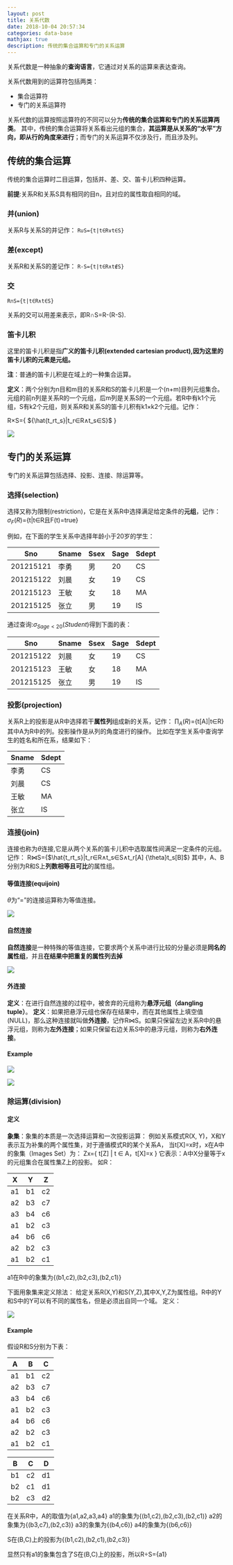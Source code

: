 ```yaml
---
layout: post
title: 关系代数
date: 2018-10-04 20:57:34
categories: data-base
mathjax: true
description: 传统的集合运算和专门的关系运算
---
```

关系代数是一种抽象的**查询语言**，它通过对关系的运算来表达查询。

关系代数用到的运算符包括两类：
- 集合运算符
- 专门的关系运算符

关系代数的运算按照运算符的不同可以分为**传统的集合运算和专门的关系运算两类**。
其中，传统的集合运算将关系看出元组的集合，**其运算是从关系的“水平”方向，即从行的角度来进行**；而专门的关系运算不仅涉及行，而且涉及列。
## 传统的集合运算
传统的集合运算时二目运算，包括并、差、交、笛卡儿积四种运算。

**前提**:关系R和关系S具有相同的目n，且对应的属性取自相同的域。
### 并(union)
关系R与关系S的并记作：
`R∪S={t|t∈R∨t∈S}`

### 差(except)
关系R和关系S的差记作：
`R-S={t|t∈R∧t∉S}`

### 交
`R∩S={t|t∈R∧t∈S}`

关系的交可以用差来表示，即R∩S=R-(R-S).
### 笛卡儿积
这里的笛卡儿积是指**广义的笛卡儿积(extended cartesian product),因为这里的笛卡儿积的元素是元组。**

**注**：普通的笛卡儿积是在域上的一种集合运算。

**定义**：两个分别为n目和m目的关系R和S的笛卡儿积是一个(n+m)目列元组集合。元组的前n列是关系R的一个元组，后m列是关系S的一个元组。若R中有k1个元组，S有k2个元组，则关系R和关系S的笛卡儿积有k1×k2个元组。记作：

R×S={ ${\hat{t_rt_s}|t_r∈R∧t_s∈S}$ }

![](/uploads/traditionalOperation.png)

## 专门的关系运算
专门的关系运算包括选择、投影、连接、除运算等。

### 选择(selection)
选择又称为限制(restriction)，它是在关系R中选择满足给定条件的**元组**，记作：
$\sigma_F(R)$={t|t∈R且F(t)=true}

例如，在下面的学生关系中选择年龄小于20岁的学生：

Sno|Sname|Ssex|Sage|Sdept
---|---|---|---|---
201215121|李勇|男|20|CS
201215122|刘晨|女|19|CS
201215123|王敏|女|18|MA
201215125|张立|男|19|IS

通过查询:$\sigma_{Sage<20}(Student)$得到下面的表：

Sno|Sname|Ssex|Sage|Sdept
---|---|---|---|---
201215122|刘晨|女|19|CS
201215123|王敏|女|18|MA
201215125|张立|男|19|IS

### 投影(projection)
关系R上的投影是从R中选择若干**属性列**组成新的关系，记作：
$\prod_A(R)$={t[A]|t∈R}
其中A为R中的列。投影操作是从列的角度进行的操作。
比如在学生关系中查询学生的姓名和所在系，结果如下：

Sname|Sdept
---|---
李勇|CS
刘晨|CS
王敏|MA
张立|IS

### 连接(join)
连接也称为$\theta$连接,它是从两个关系的笛卡儿积中选取属性间满足一定条件的元组。记作：
R⋈S={$\hat{t_rt_s}|t_r∈R∧t_s∈S∧t_r[A] {\theta}t_s[B]$}
其中，A、B分别为R和S上**列数相等且可比**的属性组。
#### 等值连接(equijoin)
$\theta$为“=”的连接运算称为等值连接。

![](https://gss3.bdstatic.com/-Po3dSag_xI4khGkpoWK1HF6hhy/baike/s%3D250/sign=509b7231ba119313c343f8b5553a0c10/f2deb48f8c5494eef3c7b3ea25f5e0fe98257e5f.jpg)
#### 自然连接
**自然连接**是一种特殊的等值连接，它要求两个关系中进行比较的分量必须是**同名的属性组**，并且**在结果中把重复的属性列去掉**

![](/uploads/naturalJoin.png)

#### 外连接
**定义**：在进行自然连接的过程中，被舍弃的元组称为**悬浮元组（dangling tuple）**。
**定义**：如果把悬浮元组也保存在结果中，而在其他属性上填空值(NULL)，那么这种连接就叫做**外连接**，记作R⋈S。如果只保留左边关系R中的悬浮元组，则称为**左外连接**；如果只保留右边关系S中的悬浮元组，则称为**右外连接**。

#### Example

![](/uploads/exampleOfJoin.png)

![](/uploads/outerJoin.png)

### 除运算(division)
#### 定义

**象集**：象集的本质是一次选择运算和一次投影运算：
例如关系模式R(X, Y)，X和Y表示互为补集的两个属性集，对于遵循模式R的某个关系A，
当t[X]=x时，x在A中的象集（Images Set）为：
Zx={ t[Z] | t ∈ A，t[X]=x }
它表示：A中X分量等于x的元组集合在属性集Z上的投影。
如R：

X|Y|Z
---|---|---
a1|b1| c2
a2 |b3 |c7
a3 |b4 |c6
a1 |b2| c3
a4 |b6 |c6
a2 |b2| c3
a1 |b2 |c1
a1在R中的象集为{(b1,c2),(b2,c3),(b2,c1)}

下面用象集来定义除法：
给定关系R(X,Y)和S(Y,Z),其中X,Y,Z为属性组。R中的Y和S中的Y可以有不同的属性名，但是必须出自同一个域。
定义：

![](/uploads/imageSet.png)

#### Example
假设R和S分别为下表：

A|B|C
---|---|---
a1|b1| c2
a2 |b3 |c7
a3 |b4 |c6
a1 |b2| c3
a4 |b6 |c6
a2 |b2| c3
a1 |b2 |c1

B|C|D
---|---|---
b1|c2|d1
b2|c1|d1
b2|c3|d2

在关系R中，A的取值为{a1,a2,a3,a4}
a1的象集为{(b1,c2),(b2,c3),(b2,c1)}
a2的象集为{(b3,c7),(b2,c3)}
a3的象集为{(b4,c6)}
a4的象集为{(b6,c6)}

S在(B,C)上的投影为{(b1,c2),(b2,c1),(b2,c3)}

显然只有a1的象集包含了S在(B,C)上的投影，所以R÷S={a1}
